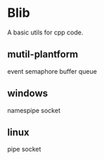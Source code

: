 # Blib
A basic utils for cpp code.

## mutil-plantform
event
semaphore
buffer queue

## windows
namespipe
socket

## linux
pipe
socket




